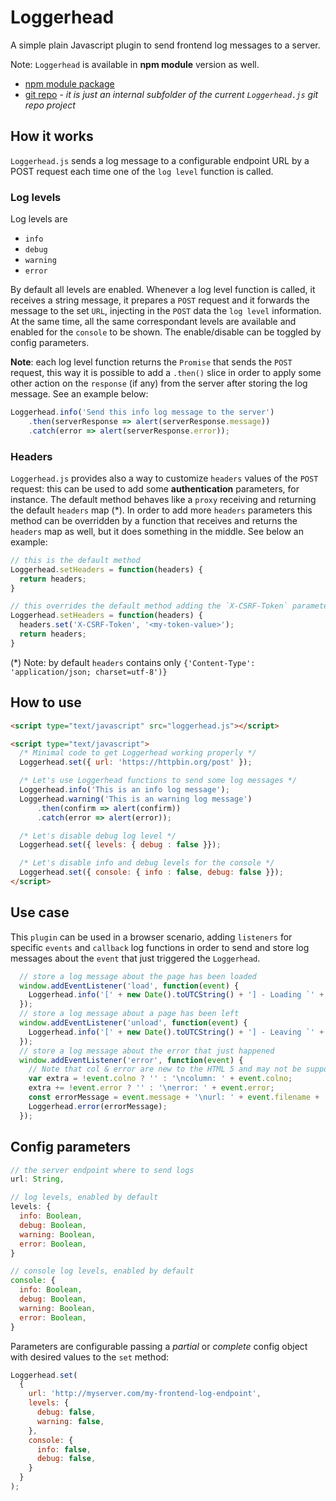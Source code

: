 # Loggerhead
A simple plain Javascript plugin to send frontend log messages to a server.

Note: `Loggerhead` is available in **npm module** version as well.
 - [npm module package](https://www.npmjs.com/package/loggerhead-module)
 - [git repo](https://github.com/ncounter/loggerhead/tree/master/loggerhead-module) - *it is just an internal subfolder of the current `Loggerhead.js` git repo project*

## How it works
`Loggerhead.js` sends a log message to a configurable endpoint URL by a POST request each time one of the `log level` function is called.

### Log levels
Log levels are
* `info`
* `debug`
* `warning`
* `error`

By default all levels are enabled. Whenever a log level function is called, it receives a string message, it prepares a `POST` request and it forwards the message to the set `URL`, injecting in the `POST` data the `log level` information. At the same time, all the same correspondant levels are available and enabled for the `console` to be shown. The enable/disable can be toggled by config parameters.

**Note**: each log level function returns the `Promise` that sends the `POST` request, this way it is possible to add a `.then()` slice in order to apply some other action on the `response` (if any) from the server after storing the log message. See an example below:
```javascript
Loggerhead.info('Send this info log message to the server')
    .then(serverResponse => alert(serverResponse.message))
    .catch(error => alert(serverResponse.error));
```

### Headers
`Loggerhead.js` provides also a way to customize `headers` values of the `POST` request: this can be used to add some **authentication** parameters, for instance. The default method behaves like a `proxy` receiving and returning the default `headers` map (*). In order to add more `headers` parameters this method can be overridden by a function that receives and returns the `headers` map as well, but it does something in the middle. See below an example:

```javascript
// this is the default method
Loggerhead.setHeaders = function(headers) {
  return headers;
}

// this overrides the default method adding the `X-CSRF-Token` parameters in the `headers` map
Loggerhead.setHeaders = function(headers) {
  headers.set('X-CSRF-Token', '<my-token-value>');
  return headers;
}
```

(*) Note: by default `headers` contains only `{'Content-Type': 'application/json; charset=utf-8')}`

## How to use
```html
<script type="text/javascript" src="loggerhead.js"></script>

<script type="text/javascript">
  /* Minimal code to get Loggerhead working properly */
  Loggerhead.set({ url: 'https://httpbin.org/post' });

  /* Let's use Loggerhead functions to send some log messages */
  Loggerhead.info('This is an info log message');
  Loggerhead.warning('This is an warning log message')
      .then(confirm => alert(confirm))
      .catch(error => alert(error));

  /* Let's disable debug log level */
  Loggerhead.set({ levels: { debug : false }});

  /* Let's disable info and debug levels for the console */
  Loggerhead.set({ console: { info : false, debug: false }});
</script>
```

## Use case
This `plugin` can be used in a browser scenario, adding `listeners` for specific `events` and `callback` log functions in order to send and store log messages about the `event` that just triggered the `Loggerhead`.

```javascript
  // store a log message about the page has been loaded
  window.addEventListener('load', function(event) {
    Loggerhead.info('[' + new Date().toUTCString() + '] - Loading `' + window.location + '`');
  });
  // store a log message about a page has been left
  window.addEventListener('unload', function(event) {
    Loggerhead.info('[' + new Date().toUTCString() + '] - Leaving `' + window.location + '`');
  });
  // store a log message about the error that just happened
  window.addEventListener('error', function(event) {
    // Note that col & error are new to the HTML 5 and may not be supported in every browser.
    var extra = !event.colno ? '' : '\ncolumn: ' + event.colno;
    extra += !event.error ? '' : '\nerror: ' + event.error;
    const errorMessage = event.message + '\nurl: ' + event.filename + '\nline: ' + event.lineno + extra;
    Loggerhead.error(errorMessage);
  });
```

## Config parameters
```javascript
// the server endpoint where to send logs
url: String,

// log levels, enabled by default
levels: {
  info: Boolean,
  debug: Boolean,
  warning: Boolean,
  error: Boolean,
}

// console log levels, enabled by default
console: {
  info: Boolean,
  debug: Boolean,
  warning: Boolean,
  error: Boolean,
}
```

Parameters are configurable passing a *partial* or *complete* config object with desired values to the `set` method:

```javascript
Loggerhead.set(
  {
    url: 'http://myserver.com/my-frontend-log-endpoint',
    levels: {
      debug: false,
      warning: false,
    },
    console: {
      info: false,
      debug: false,
    }
  }
);
```
